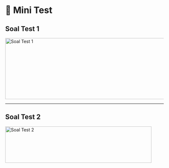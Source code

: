 # 🧠 Mini Test

## Soal Test 1
<img width="811" height="195" alt="Soal Test 1" src="https://github.com/user-attachments/assets/f375c02a-ee21-485e-8a10-1617b822cc08" />

---

## Soal Test 2
<img width="465" height="116" alt="Soal Test 2" src="https://github.com/user-attachments/assets/f49f556d-95a1-4442-a291-8935f8f0d583" />
